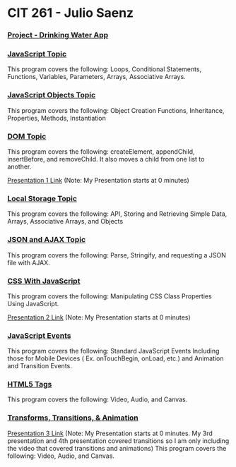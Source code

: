 # CIT 261 - Julio Saenz
### [Project - Drinking Water App](http://htmlpreview.github.io/?https://github.com/Saenz-Julio/CIT261/blob/master/CIT261/WebContent/DrinkingWaterApp.html)  

### [JavaScript Topic](http://htmlpreview.github.io/?https://github.com/Saenz-Julio/CIT261/blob/master/CIT261/WebContent/JavaScript.html)  
This program covers the following: Loops, Conditional Statements, Functions, Variables, Parameters, Arrays, Associative Arrays.

### [JavaScript Objects Topic](http://htmlpreview.github.io/?https://github.com/Saenz-Julio/CIT261/blob/master/CIT261/WebContent/JavaScriptObjects.html)  
This program covers the following: Object Creation Functions, Inheritance, Properties, Methods, Instantiation

### [DOM Topic](http://htmlpreview.github.io/?https://github.com/Saenz-Julio/CIT261/blob/master/CIT261/WebContent/DrinkingWaterApp.html)  
This program covers the following: createElement, appendChild, insertBefore, and removeChild.  It also moves a child from one list to another.

[Presentation 1 Link](https://byui.zoom.us/recording/share/lpMyAmleTXd7tj6uvwnj0fb6MApHVEipGI90WTakp1-wIumekTziMw) (Note: My Presentation starts at 0 minutes)

### [Local Storage Topic](http://htmlpreview.github.io/?https://github.com/Saenz-Julio/CIT261/blob/master/CIT261/WebContent/DrinkingWaterApp.html) 
This program covers the following: API, Storing and Retrieving Simple Data, Arrays, Associative Arrays, and Objects

### [JSON and AJAX Topic](http://htmlpreview.github.io/?https://github.com/Saenz-Julio/CIT261/blob/master/CIT261/WebContent/DrinkingWaterApp.html)  
This program covers the following: Parse, Stringify, and requesting a JSON file with AJAX.

### [CSS With JavaScript](http://htmlpreview.github.io/?https://github.com/Saenz-Julio/CIT261/blob/master/CIT261/WebContent/DrinkingWaterApp.html)  
This program covers the following: Manipulating CSS Class Properties Using JavaScript.

[Presentation 2 Link](https://byui.zoom.us/recording/share/SGf0whbTyJxR-B9a-y3sWp6j5el72TJZX_u0C1s2i1qwIumekTziMw) (Note: My Presentation starts at 0 minutes)

### [JavaScript Events](http://htmlpreview.github.io/?https://github.com/Saenz-Julio/CIT261/blob/master/CIT261/WebContent/DrinkingWaterApp.html)  
This program covers the following: Standard JavaScript Events Including those for Mobile Devices ( Ex. onTouchBegin, onLoad, etc.) and Animation and Transition Events.

### [HTML5 Tags](http://htmlpreview.github.io/?https://github.com/Saenz-Julio/CIT261/blob/master/CIT261/WebContent/DrinkingWaterApp.html)  
This program covers the following: Video, Audio, and Canvas.

### [Transforms, Transitions, & Animation](http://htmlpreview.github.io/?https://github.com/Saenz-Julio/CIT261/blob/master/CIT261/WebContent/DrinkingWaterApp.html)  

[Presentation 3 Link](https://byui.zoom.us/recording/share/P18L0tX6SEBxWEjcgaIZHexFAMKeGw_PFuoi38u-rz-wIumekTziMw?startTime=1550720713000) (Note: My Presentation starts at 0 minutes.  My 3rd presentation and 4th presentation covered transitions so I am only including the video that covered transitions and animations)
This program covers the following: Video, Audio, and Canvas.


